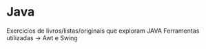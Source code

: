 # Java
Exercicios de livros/listas/originais que exploram JAVA 
Ferramentas utilizadas -> Awt e Swing
